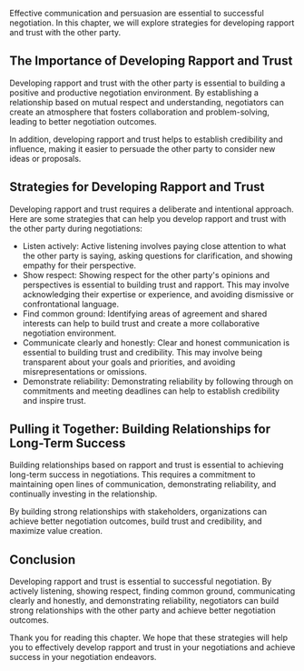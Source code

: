 
Effective communication and persuasion are essential to successful negotiation. In this chapter, we will explore strategies for developing rapport and trust with the other party.

The Importance of Developing Rapport and Trust
----------------------------------------------

Developing rapport and trust with the other party is essential to building a positive and productive negotiation environment. By establishing a relationship based on mutual respect and understanding, negotiators can create an atmosphere that fosters collaboration and problem-solving, leading to better negotiation outcomes.

In addition, developing rapport and trust helps to establish credibility and influence, making it easier to persuade the other party to consider new ideas or proposals.

Strategies for Developing Rapport and Trust
-------------------------------------------

Developing rapport and trust requires a deliberate and intentional approach. Here are some strategies that can help you develop rapport and trust with the other party during negotiations:

* Listen actively: Active listening involves paying close attention to what the other party is saying, asking questions for clarification, and showing empathy for their perspective.
* Show respect: Showing respect for the other party's opinions and perspectives is essential to building trust and rapport. This may involve acknowledging their expertise or experience, and avoiding dismissive or confrontational language.
* Find common ground: Identifying areas of agreement and shared interests can help to build trust and create a more collaborative negotiation environment.
* Communicate clearly and honestly: Clear and honest communication is essential to building trust and credibility. This may involve being transparent about your goals and priorities, and avoiding misrepresentations or omissions.
* Demonstrate reliability: Demonstrating reliability by following through on commitments and meeting deadlines can help to establish credibility and inspire trust.

Pulling it Together: Building Relationships for Long-Term Success
-----------------------------------------------------------------

Building relationships based on rapport and trust is essential to achieving long-term success in negotiations. This requires a commitment to maintaining open lines of communication, demonstrating reliability, and continually investing in the relationship.

By building strong relationships with stakeholders, organizations can achieve better negotiation outcomes, build trust and credibility, and maximize value creation.

Conclusion
----------

Developing rapport and trust is essential to successful negotiation. By actively listening, showing respect, finding common ground, communicating clearly and honestly, and demonstrating reliability, negotiators can build strong relationships with the other party and achieve better negotiation outcomes.

Thank you for reading this chapter. We hope that these strategies will help you to effectively develop rapport and trust in your negotiations and achieve success in your negotiation endeavors.

